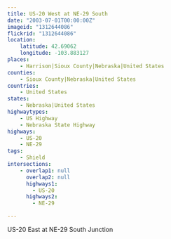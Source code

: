 ```yaml
---
title: US-20 West at NE-29 South
date: "2003-07-01T00:00:00Z"
imageid: "1312644086"
flickrid: "1312644086"
location:
    latitude: 42.69062
    longitude: -103.883127
places:
    - Harrison|Sioux County|Nebraska|United States
counties:
    - Sioux County|Nebraska|United States
countries:
    - United States
states:
    - Nebraska|United States
highwaytypes:
    - US Highway
    - Nebraska State Highway
highways:
    - US-20
    - NE-29
tags:
    - Shield
intersections:
    - overlap1: null
      overlap2: null
      highways1:
        - US-20
      highways2:
        - NE-29

---
```

US-20 East at NE-29 South Junction